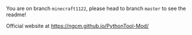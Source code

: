 You are on branch `minecraft1122`, please head to branch `master` to see the readme!

Official website at https://ngcm.github.io/PythonTool-Mod/
